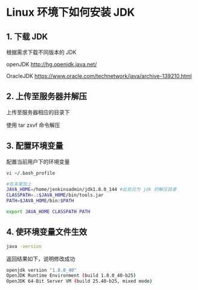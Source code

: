 # Linux 环境下如何安装 JDK


## 1. 下载 JDK

根据需求下载不同版本的 JDK

openJDK http://hg.openjdk.java.net/

OracleJDK https://www.oracle.com/technetwork/java/archive-139210.html

## 2. 上传至服务器并解压

上传至服务器相应的目录下

使用 tar zxvf 命令解压

## 3. 配置环境变量

配置当前用户下的环境变量

```bash
vi ~/.bash_profile
```

```bash
#在末尾加上
JAVA_HOME=/home/jenkinsadmin/jdk1.8.0_144 #此处应为 jdk 的解压目录
CLASSPATH=.:$JAVA_HOME/bin/tools.jar
PATH=$JAVA_HOME/bin:$PATH

export JAVA_HOME CLASSPATH PATH
```

## 4. 使环境变量文件生效

```bash
java -version
```

返回结果如下，说明修改成功

```bash
openjdk version "1.8.0_40"
OpenJDK Runtime Environment (build 1.8.0_40-b25)
OpenJDK 64-Bit Server VM (build 25.40-b25, mixed mode)
```

